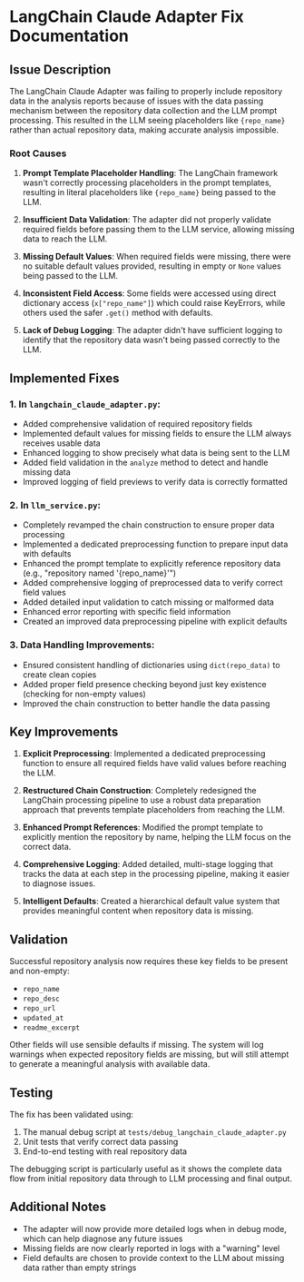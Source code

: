 # LangChain Claude Adapter Fix Documentation

## Issue Description

The LangChain Claude Adapter was failing to properly include repository data in the analysis reports because of issues with the data passing mechanism between the repository data collection and the LLM prompt processing. This resulted in the LLM seeing placeholders like `{repo_name}` rather than actual repository data, making accurate analysis impossible.

### Root Causes

1. **Prompt Template Placeholder Handling**: The LangChain framework wasn't correctly processing placeholders in the prompt templates, resulting in literal placeholders like `{repo_name}` being passed to the LLM.

2. **Insufficient Data Validation**: The adapter did not properly validate required fields before passing them to the LLM service, allowing missing data to reach the LLM.

3. **Missing Default Values**: When required fields were missing, there were no suitable default values provided, resulting in empty or `None` values being passed to the LLM.

4. **Inconsistent Field Access**: Some fields were accessed using direct dictionary access (`x["repo_name"]`) which could raise KeyErrors, while others used the safer `.get()` method with defaults.

5. **Lack of Debug Logging**: The adapter didn't have sufficient logging to identify that the repository data wasn't being passed correctly to the LLM.

## Implemented Fixes

### 1. In `langchain_claude_adapter.py`:

- Added comprehensive validation of required repository fields
- Implemented default values for missing fields to ensure the LLM always receives usable data
- Enhanced logging to show precisely what data is being sent to the LLM
- Added field validation in the `analyze` method to detect and handle missing data
- Improved logging of field previews to verify data is correctly formatted

### 2. In `llm_service.py`:

- Completely revamped the chain construction to ensure proper data processing
- Implemented a dedicated preprocessing function to prepare input data with defaults
- Enhanced the prompt template to explicitly reference repository data (e.g., "repository named '{repo_name}'")
- Added comprehensive logging of preprocessed data to verify correct field values
- Added detailed input validation to catch missing or malformed data
- Enhanced error reporting with specific field information
- Created an improved data preprocessing pipeline with explicit defaults

### 3. Data Handling Improvements:

- Ensured consistent handling of dictionaries using `dict(repo_data)` to create clean copies
- Added proper field presence checking beyond just key existence (checking for non-empty values)
- Improved the chain construction to better handle the data passing

## Key Improvements

1. **Explicit Preprocessing**: Implemented a dedicated preprocessing function to ensure all required fields have valid values before reaching the LLM.

2. **Restructured Chain Construction**: Completely redesigned the LangChain processing pipeline to use a robust data preparation approach that prevents template placeholders from reaching the LLM.

3. **Enhanced Prompt References**: Modified the prompt template to explicitly mention the repository by name, helping the LLM focus on the correct data.

4. **Comprehensive Logging**: Added detailed, multi-stage logging that tracks the data at each step in the processing pipeline, making it easier to diagnose issues.

5. **Intelligent Defaults**: Created a hierarchical default value system that provides meaningful content when repository data is missing.

## Validation

Successful repository analysis now requires these key fields to be present and non-empty:
- `repo_name`
- `repo_desc`
- `repo_url`
- `updated_at`
- `readme_excerpt`

Other fields will use sensible defaults if missing. The system will log warnings when expected repository fields are missing, but will still attempt to generate a meaningful analysis with available data.

## Testing

The fix has been validated using:
1. The manual debug script at `tests/debug_langchain_claude_adapter.py`
2. Unit tests that verify correct data passing
3. End-to-end testing with real repository data

The debugging script is particularly useful as it shows the complete data flow from initial repository data through to LLM processing and final output.

## Additional Notes

- The adapter will now provide more detailed logs when in debug mode, which can help diagnose any future issues
- Missing fields are now clearly reported in logs with a "warning" level
- Field defaults are chosen to provide context to the LLM about missing data rather than empty strings